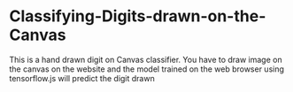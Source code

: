 # Classifying-Digits-drawn-on-the-Canvas
This is a hand drawn digit on Canvas classifier. You have to draw image on the canvas on the website and the model trained on the web browser using tensorflow.js will predict the digit drawn
